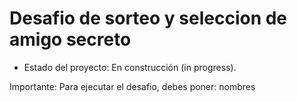 <h1>Desafio de sorteo y seleccion de amigo secreto</h1>

- Estado del proyecto: En construcción (in progress).

Importante: Para ejecutar el desafio, debes poner: nombres



